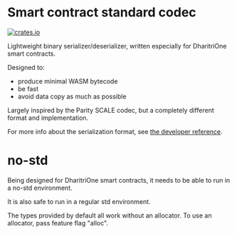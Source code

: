 # Smart contract standard codec

[![crates.io](https://img.shields.io/crates/v/drt-sc-codec.svg)](https://crates.io/crates/drt-sc-codec) 

Lightweight binary serializer/deserializer, written especially for DharitriOne smart contracts.

Designed to:
- produce minimal WASM bytecode
- be fast
- avoid data copy as much as possible

Largely inspired by the Parity SCALE codec, but a completely different format and implementation.

For more info about the serialization format, see [the developer reference](https://docs.dharitri.com/developers/developer-reference/serialization-format/).

# no-std

Being designed for DharitriOne smart contracts, it needs to be able to run in a no-std environment.

It is also safe to run in a regular std environment.

The types provided by default all work without an allocator. To use an allocator, pass feature flag "alloc".

